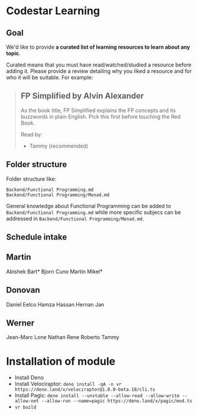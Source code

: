 # Codestar Learning

## Goal

We'd like to provide **a curated list of learning resources to learn about any topic**.

Curated means that you must have read/watched/studied a resource before adding it. Please provide a review detailing why you liked a resource and for who it will be suitable. For example:

> ## FP Simplified by Alvin Alexander
> As the book title, FP Simplified explains the FP concepts and its buzzwords in plain English. Pick this first before touching the Red Book.
> 
> Read by:
> * Tammy (recommended)

## Folder structure 

Folder structure like:

```
Backend/Functional Programming.md
Backend/Functional Programming/Monad.md
```

General knowledge about Functional Programming can be added to `Backend/Functional Programming.md` while more specific subjecs can be addressed in `Backend/Functional Programming/Monad.md`.

## Schedule intake

Martin
---
Abishek
Bart*
Bjorn
Cuno
Martin
Mikel*

Donovan
---
Daniel
Eelco
Hamza
Hassan
Hernan
Jan

Werner
---
Jean-Marc
Lone
Nathan
Rene
Roberto
Tammy


# Installation of module

- Install Deno
- Install Velociraptor: `deno install -qA -n vr https://deno.land/x/velociraptor@1.0.0-beta.18/cli.ts`
- Install Pagic: `deno install --unstable --allow-read --allow-write --allow-net --allow-run --name=pagic https://deno.land/x/pagic/mod.ts`
- `vr build`